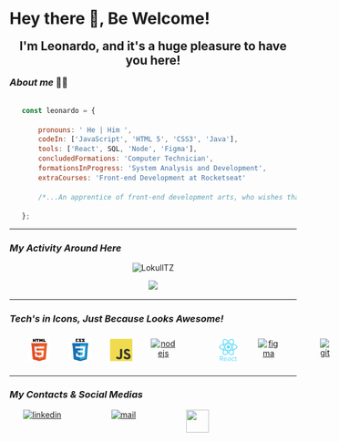 <h1> Hey there 👋, Be Welcome! </h1>
<h2 style="margin: 1rem; " align="center">I'm Leonardo, and it's a <strong>huge pleasure</strong> to have you here!</h2>
<h3 style="font-style: italic; font-weight: bold; display:inline;"> About me </h3> <h3 style="display:inline"> 🙋‍♂️ </h3> 

<div style="margin-top: 0.5rem;">

 ```javascript

    const leonardo = {

        pronouns: ' He | Him ',
        codeIn: ['JavaScript', 'HTML 5', 'CSS3', 'Java'],
        tools: ['React', SQL, 'Node', 'Figma'],
        concludedFormations: 'Computer Technician',
        formationsInProgress: 'System Analysis and Development',
        extraCourses: 'Front-end Development at Rocketseat'

        /*...An apprentice of front-end development arts, who wishes that their codes be capable of helping the development environment grows even more...*/

    };

```
</div>
<hr/>
<h3 style="font-style: italic; font-weight: bold; margin-bottom: 1rem"> My Activity Around Here </h3>

<p align="center">
    <img src="https://github-readme-streak-stats.herokuapp.com/?user=LokullTZ&theme=monokai&count_private=true" alt="LokullTZ" width="600" />
</p>


<p align="center"> 
    <a href="https://github.com/LokullTZ"> 
        <img src="https://github-readme-stats.vercel.app/api?username=LokullTZ&show_icons&layout=compact&theme=monokai&include_all_commits=true&count_private=true" width="600"/>
        <!--<img height="180em" src="https://github-readme-stats.vercel.app/api/top-langs/?username=LokullTZ&layout=compact&langs_count=16&layout=compact&theme=monokai&count_private=true"/>-->
    </a>
</p>

<hr>

<h3 style="font-style: italic; font-weight: bold;"> Tech's in Icons, Just Because Looks Awesome!  </h3>
<p style="display: flex; gap: 1.5rem; padding: 0.5rem;" align="center">
    <a href="https://www.w3.org/html/" target="_blank" rel="noopener">
        <img src="https://raw.githubusercontent.com/devicons/devicon/master/icons/html5/html5-original-wordmark.svg" alt="html5" width="40" height="40"  style="margin: 0 1.5rem 0"/> 
    </a>
    <a href="https://www.w3schools.com/css/" target="_blank" rel="noopener">
        <img src="https://raw.githubusercontent.com/devicons/devicon/master/icons/css3/css3-original-wordmark.svg" alt="css3" width="40" height="40" style="margin: 0 1.5rem 0"/>
    </a>
    <a href="https://developer.mozilla.org/en-US/docs/Web/JavaScript" target="_blank" rel="noopener">
        <img src="https://raw.githubusercontent.com/devicons/devicon/master/icons/javascript/javascript-original.svg" alt="javascript" width="40" height="40" style="margin: 0 1.5rem 0"/> 
    </a>
    <a href="https://nodejs.org" target="_blank" rel="noopener">
        <img src="https://cdn.worldvectorlogo.com/logos/nodejs-icon.svg" alt="nodejs" width="40" height="40" style="margin: 0 1.5rem 0"/>
    </a>
    <a href="https://reactjs.org/" target="_blank" rel="noopener">
        <img src="https://raw.githubusercontent.com/devicons/devicon/master/icons/react/react-original-wordmark.svg" alt="react" width="40" height="40" style="margin: 0 1.5rem 0"/>
    </a>
    <a href="https://www.figma.com/" target="_blank" rel="noopener">
        <img src="https://www.vectorlogo.zone/logos/figma/figma-icon.svg" alt="figma" width="40" height="40" style="margin: 0 1.5rem 0"/> 
    </a>
    <a href="https://git-scm.com/" target="_blank" rel="noopener">
        <img src="https://www.vectorlogo.zone/logos/git-scm/git-scm-icon.svg" alt="git" width="40" height="40" style="margin: 0 1.5rem 0"/> 
    </a>

</p>

<hr>

<h3 style="font-style: italic; font-weight: bold"> My Contacts & Social Medias </h3>

<p style="margin-top: 1rem 0 1rem; display: flex; gap: 2.5rem;" align="center">
    <a href="https://www.linkedin.com/in/leonardo-ribeiro-de-oliveira-41b00b116/" target="_blank">
        <img src="https://raw.githubusercontent.com/gauravghongde/social-icons/9d939e1c5b7ea4a24ac39c3e4631970c0aa1b920/SVG/Color/LinkedIN.svg" width="40" height="40" alt="linkedin" style="margin: 0 1.5rem 0"/>
    </a>
    <a href="mailto:leonardoriboliveira@gmail.com" target="_blank">
        <img src="https://raw.githubusercontent.com/gauravghongde/social-icons/9d939e1c5b7ea4a24ac39c3e4631970c0aa1b920/SVG/Color/Gmail.svg" width="40" height="40" alt="mail" style="margin: 0 1.5rem 0"/>
    </a>
    <a href="https://www.instagram.com/leonariboliveira/" target="_blank">
        <img src="https://raw.githubusercontent.com/gauravghongde/social-icons/9d939e1c5b7ea4a24ac39c3e4631970c0aa1b920/SVG/Color/Instagram.svg" width="40" height="40" style="margin: 0 1.5rem 0"/>
    </a>
</p>

<!---
LokullTZ/LokullTZ is a ✨ special ✨ repository because its `README.md` (this file) appears on your GitHub profile.
You can click the Preview link to take a look at your changes.
--->


